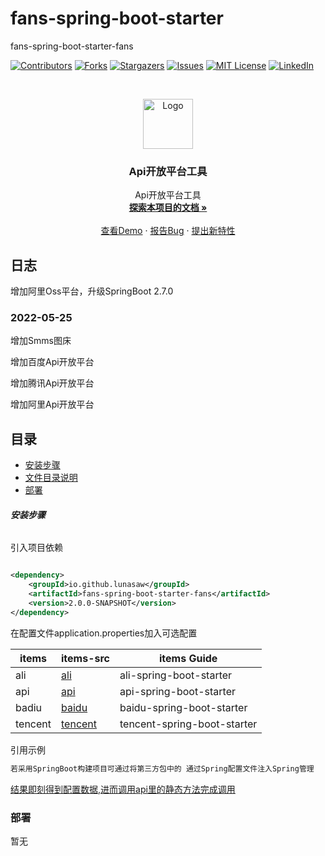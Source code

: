 # fans-spring-boot-starter

fans-spring-boot-starter-fans

<!-- PROJECT SHIELDS -->

[![Contributors][contributors-shield]][contributors-url]
[![Forks][forks-shield]][forks-url]
[![Stargazers][stars-shield]][stars-url]
[![Issues][issues-shield]][issues-url]
[![MIT License][license-shield]][license-url]
[![LinkedIn][linkedin-shield]][linkedin-url]

<!-- PROJECT LOGO -->
<br />

<p align="center">
  <a href="https://github.com/lunasaw/fans-spring-boot-starter/">
    <img src="https://i.loli.net/2020/07/28/5MzIVArBZyp8NgX.png" alt="Logo" width="80" height="80">
  </a>

<h3 align="center">Api开放平台工具</h3>
  <p align="center">
    Api开放平台工具
    <br />
    <a href="https://github.com/lunasaw/fans-spring-boot-starter"><strong>探索本项目的文档 »</strong></a>
    <br />
    <br />
    <a href="">查看Demo</a>
    ·
    <a href="">报告Bug</a>
    ·
    <a href="https://github.com/lunasaw/fans-spring-boot-starter/issues">提出新特性</a>
  </p>

</p>

## 日志

增加阿里Oss平台，升级SpringBoot 2.7.0

### 2022-05-25

增加Smms图床

增加百度Api开放平台

增加腾讯Api开放平台

增加阿里Api开放平台

## 目录

- [安装步骤](#安装步骤)
- [文件目录说明](#文件目录说明)
- [部署](#部署)

###### **安装步骤**

引入项目依赖

```xml

<dependency>
    <groupId>io.github.lunasaw</groupId>
    <artifactId>fans-spring-boot-starter-fans</artifactId>
    <version>2.0.0-SNAPSHOT</version>
</dependency>
```

在配置文件application.properties加入可选配置

| items          | items-src                        | items Guide                                        |
| -------------- | -------------------------------- | -------------------------------------------------- |
| ali            | [ali](./ali-spring-boot-starter) | ali-spring-boot-starter                                  |
| api            | [api](./api-spring-boot-starter) | api-spring-boot-starter                      |
| badiu          | [baidu](./baidu-spring-boot-starter) |baidu-spring-boot-starter                           |
| tencent        | [tencent](./tencent-spring-boot-starter) | tencent-spring-boot-starter

引用示例

```java
若采用SpringBoot构建项目可通过将第三方包中的 通过Spring配置文件注入Spring管理
```

[结果即刻得到配置数据,进而调用api里的静态方法完成调用]()

### 部署

暂无


<!-- links -->

[your-project-path]:lunasaw/fans-spring-boot-starter

[contributors-shield]: https://img.shields.io/github/contributors/lunasaw/fans-spring-boot-starter.svg?style=flat-square

[contributors-url]: https://github.com/lunasaw/fans-spring-boot-starter/graphs/contributors

[forks-shield]: https://img.shields.io/github/forks/lunasaw/fans-spring-boot-starter.svg?style=flat-square

[forks-url]: https://github.com/lunasaw/fans-spring-boot-starter/network/members

[stars-shield]: https://img.shields.io/github/stars/lunasaw/fans-spring-boot-starter.svg?style=flat-square

[stars-url]: https://github.com/lunasaw/fans-spring-boot-starter/stargazers

[issues-shield]: https://img.shields.io/github/issues/lunasaw/fans-spring-boot-starter.svg?style=flat-square

[issues-url]: https://img.shields.io/github/issues/lunasaw/fans-spring-boot-starter.svg

[license-shield]: https://img.shields.io/github/license/lunasaw/fans-spring-boot-starter.svg?style=flat-square

[license-url]: https://github.com/lunasaw/fans-spring-boot-starter/blob/master/LICENSE.txt

[linkedin-shield]: https://img.shields.io/badge/-LinkedIn-black.svg?style=flat-square&logo=linkedin&colorB=555

[linkedin-url]: https://linkedin.com/in/fans-spring-boot-starter




